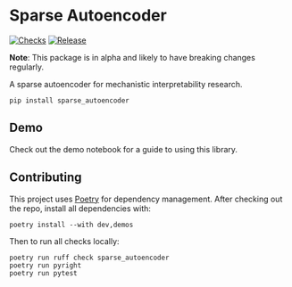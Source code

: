 # Sparse Autoencoder

[![Checks](https://github.com/alan-cooney/sparse_autoencoder/actions/workflows/checks.yml/badge.svg)](https://github.com/alan-cooney/sparse_autoencoder/actions/workflows/checks.yml)
[![Release](https://github.com/alan-cooney/sparse_autoencoder/actions/workflows/release.yml/badge.svg)](https://github.com/alan-cooney/sparse_autoencoder/actions/workflows/release.yml)

**Note**: This package is in alpha and likely to have breaking changes regularly.

A sparse autoencoder for mechanistic interpretability research.

```shell
pip install sparse_autoencoder
```

## Demo

Check out the demo notebook for a guide to using this library.

## Contributing

This project uses [Poetry](https://python-poetry.org) for dependency management. After checking out
the repo, install all dependencies with:

```shell
poetry install --with dev,demos
```

Then to run all checks locally:

```shell
poetry run ruff check sparse_autoencoder
poetry run pyright
poetry run pytest
```

